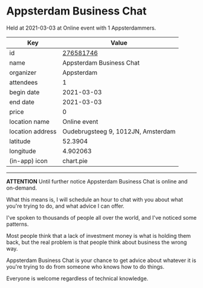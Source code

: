# Appsterdam Business Chat
Held at 2021-03-03 at Online event with 1 Appsterdammers.
        
|Key|Value
|---|---|
|id|[276581746](https://www.meetup.com/appsterdam/events/276581746/)|
|name|Appsterdam Business Chat|
|organizer|Appsterdam|
|attendees|1|
|begin date|2021-03-03|
|end date|2021-03-03|
|price|0|
|location name|Online event|
|location address|Oudebrugsteeg 9, 1012JN, Amsterdam|
|latitude|52.3904|
|longitude|4.902063|
|(in-app) icon|chart.pie|

---

**ATTENTION** Until further notice Appsterdam Business Chat is online and on-demand.

What this means is, I will schedule an hour to chat with you about what you're trying to do, and what advice I can offer.

I've spoken to thousands of people all over the world, and I've noticed some patterns.

Most people think that a lack of investment money is what is holding them back, but the real problem is that people think about business the wrong way.

Appsterdam Business Chat is your chance to get advice about whatever it is you're trying to do from someone who knows how to do things.

Everyone is welcome regardless of technical knowledge.


